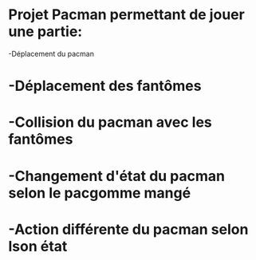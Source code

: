 # Projet Pacman permettant de jouer une partie:
 -Déplacement du pacman
# -Déplacement des fantômes
# -Collision du pacman avec les fantômes
# -Changement d'état du pacman selon le pacgomme mangé
# -Action différente du pacman selon lson état
